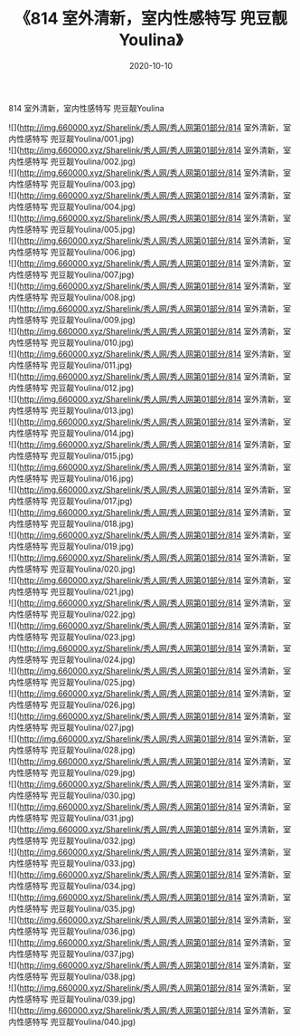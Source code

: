 ﻿---
layout: post
title:  《814 室外清新，室内性感特写 兜豆靓Youlina》
date:   2020-10-10
img: http://img.660000.xyz/Sharelink/秀人网/秀人网第01部分/814 室外清新，室内性感特写 兜豆靓Youlina/000.jpg
categories: [美女, 清纯, 唯美]
---

814 室外清新，室内性感特写 兜豆靓Youlina

  ![](http://img.660000.xyz/Sharelink/秀人网/秀人网第01部分/814 室外清新，室内性感特写 兜豆靓Youlina/001.jpg) <br> ![](http://img.660000.xyz/Sharelink/秀人网/秀人网第01部分/814 室外清新，室内性感特写 兜豆靓Youlina/002.jpg) <br> ![](http://img.660000.xyz/Sharelink/秀人网/秀人网第01部分/814 室外清新，室内性感特写 兜豆靓Youlina/003.jpg) <br> ![](http://img.660000.xyz/Sharelink/秀人网/秀人网第01部分/814 室外清新，室内性感特写 兜豆靓Youlina/004.jpg) <br> ![](http://img.660000.xyz/Sharelink/秀人网/秀人网第01部分/814 室外清新，室内性感特写 兜豆靓Youlina/005.jpg) <br> ![](http://img.660000.xyz/Sharelink/秀人网/秀人网第01部分/814 室外清新，室内性感特写 兜豆靓Youlina/006.jpg) <br> ![](http://img.660000.xyz/Sharelink/秀人网/秀人网第01部分/814 室外清新，室内性感特写 兜豆靓Youlina/007.jpg) <br> ![](http://img.660000.xyz/Sharelink/秀人网/秀人网第01部分/814 室外清新，室内性感特写 兜豆靓Youlina/008.jpg) <br> ![](http://img.660000.xyz/Sharelink/秀人网/秀人网第01部分/814 室外清新，室内性感特写 兜豆靓Youlina/009.jpg) <br> ![](http://img.660000.xyz/Sharelink/秀人网/秀人网第01部分/814 室外清新，室内性感特写 兜豆靓Youlina/010.jpg) <br> ![](http://img.660000.xyz/Sharelink/秀人网/秀人网第01部分/814 室外清新，室内性感特写 兜豆靓Youlina/011.jpg) <br> ![](http://img.660000.xyz/Sharelink/秀人网/秀人网第01部分/814 室外清新，室内性感特写 兜豆靓Youlina/012.jpg) <br> ![](http://img.660000.xyz/Sharelink/秀人网/秀人网第01部分/814 室外清新，室内性感特写 兜豆靓Youlina/013.jpg) <br> ![](http://img.660000.xyz/Sharelink/秀人网/秀人网第01部分/814 室外清新，室内性感特写 兜豆靓Youlina/014.jpg) <br> ![](http://img.660000.xyz/Sharelink/秀人网/秀人网第01部分/814 室外清新，室内性感特写 兜豆靓Youlina/015.jpg) <br> ![](http://img.660000.xyz/Sharelink/秀人网/秀人网第01部分/814 室外清新，室内性感特写 兜豆靓Youlina/016.jpg) <br> ![](http://img.660000.xyz/Sharelink/秀人网/秀人网第01部分/814 室外清新，室内性感特写 兜豆靓Youlina/017.jpg) <br> ![](http://img.660000.xyz/Sharelink/秀人网/秀人网第01部分/814 室外清新，室内性感特写 兜豆靓Youlina/018.jpg) <br> ![](http://img.660000.xyz/Sharelink/秀人网/秀人网第01部分/814 室外清新，室内性感特写 兜豆靓Youlina/019.jpg) <br> ![](http://img.660000.xyz/Sharelink/秀人网/秀人网第01部分/814 室外清新，室内性感特写 兜豆靓Youlina/020.jpg) <br> ![](http://img.660000.xyz/Sharelink/秀人网/秀人网第01部分/814 室外清新，室内性感特写 兜豆靓Youlina/021.jpg) <br> ![](http://img.660000.xyz/Sharelink/秀人网/秀人网第01部分/814 室外清新，室内性感特写 兜豆靓Youlina/022.jpg) <br> ![](http://img.660000.xyz/Sharelink/秀人网/秀人网第01部分/814 室外清新，室内性感特写 兜豆靓Youlina/023.jpg) <br> ![](http://img.660000.xyz/Sharelink/秀人网/秀人网第01部分/814 室外清新，室内性感特写 兜豆靓Youlina/024.jpg) <br> ![](http://img.660000.xyz/Sharelink/秀人网/秀人网第01部分/814 室外清新，室内性感特写 兜豆靓Youlina/025.jpg) <br> ![](http://img.660000.xyz/Sharelink/秀人网/秀人网第01部分/814 室外清新，室内性感特写 兜豆靓Youlina/026.jpg) <br> ![](http://img.660000.xyz/Sharelink/秀人网/秀人网第01部分/814 室外清新，室内性感特写 兜豆靓Youlina/027.jpg) <br> ![](http://img.660000.xyz/Sharelink/秀人网/秀人网第01部分/814 室外清新，室内性感特写 兜豆靓Youlina/028.jpg) <br> ![](http://img.660000.xyz/Sharelink/秀人网/秀人网第01部分/814 室外清新，室内性感特写 兜豆靓Youlina/029.jpg) <br> ![](http://img.660000.xyz/Sharelink/秀人网/秀人网第01部分/814 室外清新，室内性感特写 兜豆靓Youlina/030.jpg) <br> ![](http://img.660000.xyz/Sharelink/秀人网/秀人网第01部分/814 室外清新，室内性感特写 兜豆靓Youlina/031.jpg) <br> ![](http://img.660000.xyz/Sharelink/秀人网/秀人网第01部分/814 室外清新，室内性感特写 兜豆靓Youlina/032.jpg) <br> ![](http://img.660000.xyz/Sharelink/秀人网/秀人网第01部分/814 室外清新，室内性感特写 兜豆靓Youlina/033.jpg) <br> ![](http://img.660000.xyz/Sharelink/秀人网/秀人网第01部分/814 室外清新，室内性感特写 兜豆靓Youlina/034.jpg) <br> ![](http://img.660000.xyz/Sharelink/秀人网/秀人网第01部分/814 室外清新，室内性感特写 兜豆靓Youlina/035.jpg) <br> ![](http://img.660000.xyz/Sharelink/秀人网/秀人网第01部分/814 室外清新，室内性感特写 兜豆靓Youlina/036.jpg) <br> ![](http://img.660000.xyz/Sharelink/秀人网/秀人网第01部分/814 室外清新，室内性感特写 兜豆靓Youlina/037.jpg) <br> ![](http://img.660000.xyz/Sharelink/秀人网/秀人网第01部分/814 室外清新，室内性感特写 兜豆靓Youlina/038.jpg) <br> ![](http://img.660000.xyz/Sharelink/秀人网/秀人网第01部分/814 室外清新，室内性感特写 兜豆靓Youlina/039.jpg) <br> ![](http://img.660000.xyz/Sharelink/秀人网/秀人网第01部分/814 室外清新，室内性感特写 兜豆靓Youlina/040.jpg) <br>